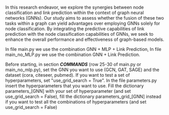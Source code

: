 In this research endeavor, we explore the synergies between node classification and link prediction within the context of graph neural networks (GNNs). Our study aims to assess whether the fusion of these two tasks within a graph can yield advantages over employing GNNs solely for node classification. By integrating the predictive capabilities of link prediction with the node classification capabilities of GNNs, we seek to enhance the overall performance and effectiveness of graph-based models.

In file main.py we use the combination GNN + MLP + Link Prediction,
In file main_no_MLP.py we use the combination GNN + Link Prediction.

Before starting, in section ***COMMANDS*** (row 25-30 of main.py or main_no_mlp.py), set the GNN you want to use (GCN, GAT, SAGE) and the dataset (cora, citeseer, pubmed).
If you want to test a set of hyperparameters, set "use_grid_search = True".
In the file parameters.py insert the hyperparameters that you want to use. 
Fill the dictionary parameters_[GNN] with your set of hyperparameter (and set use_grid_search = False), fill the dictionary parameters_grid_[GNN] instead if you want to test all the combinations of hyperparameters (and set use_grid_search = False)
